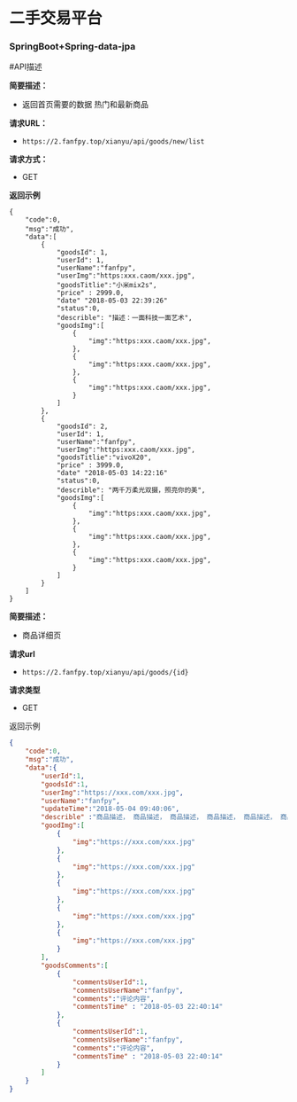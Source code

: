 # 二手交易平台
###  SpringBoot+Spring-data-jpa


#API描述
    
**简要描述：** 

- 返回首页需要的数据 热门和最新商品

**请求URL：** 
- ` https://2.fanfpy.top/xianyu/api/goods/new/list `
  
**请求方式：**
- GET 

**返回示例**

```
{
	"code":0,
	"msg":"成功",
	"data":[
		{
			"goodsId": 1,
			"userId": 1,
			"userName":"fanfpy",
			"userImg":"https:xxx.caom/xxx.jpg",
			"goodsTitlie":"小米mix2s",
			"price" : 2999.0,
			"date" "2018-05-03 22:39:26"
			"status":0,
			"describle": "描述：一面科技一面艺术",
			"goodsImg":[
				{
					"img":"https:xxx.caom/xxx.jpg",
				},
				{
					"img":"https:xxx.caom/xxx.jpg",
				},
				{
					"img":"https:xxx.caom/xxx.jpg",
				}
			]
		},
		{
			"goodsId": 2,
			"userId": 1,
			"userName":"fanfpy",
			"userImg":"https:xxx.caom/xxx.jpg",
			"goodsTitlie":"vivoX20",
			"price" : 3999.0,
			"date" "2018-05-03 14:22:16"
			"status":0,
			"describle": "两千万柔光双摄，照亮你的美",
			"goodsImg":[
				{
					"img":"https:xxx.caom/xxx.jpg",
				},
				{
					"img":"https:xxx.caom/xxx.jpg",
				},
				{
					"img":"https:xxx.caom/xxx.jpg",
				}
			]
		}
	]
}
```

**简要描述：** 
- 商品详细页

**请求url**

- `https://2.fanfpy.top/xianyu/api/goods/{id}`

**请求类型**

- GET

返回示例

```json
{
	"code":0,
	"msg":"成功",
	"data":{
		"userId":1,
		"goodsId":1,
		"userImg":"https://xxx.com/xxx.jpg",
		"userName":"fanfpy",
		"updateTime":"2018-05-04 09:40:06",
		"describle" :"商品描述， 商品描述， 商品描述， 商品描述， 商品描述， 商品描述， 商品描述， 商品描述， 商品描述， 商品描述， 商品描述， 商品描述， 商品描述， 商品描述， 商品描述， 商品描述， 商品描述， 商品描述。",
		"goodImg":[
			{
				"img":"https://xxx.com/xxx.jpg"
			},
			{
				"img":"https://xxx.com/xxx.jpg"
			},
			{
				"img":"https://xxx.com/xxx.jpg"
			},
			{
				"img":"https://xxx.com/xxx.jpg"
			},
			{
				"img":"https://xxx.com/xxx.jpg"
			}
		],
		"goodsComments":[
			{
				"commentsUserId":1,
				"commentsUserName":"fanfpy",
				"comments":"评论内容",
				"commentsTime" : "2018-05-03 22:40:14"
			},
			{
				"commentsUserId":1,
				"commentsUserName":"fanfpy",
				"comments":"评论内容",
				"commentsTime" : "2018-05-03 22:40:14"
			}
		]
	}
}
```




